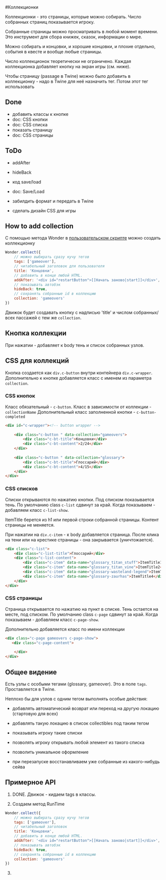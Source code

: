 #Коллекционки

Коллекционки - это страницы, которые можно собирать. Число собранных страниц показывается игроку. 

Собранные страницы можно просматривать в любой момент времени. Это инструмент для сбора книжек, сказок, информации о мире.

Можно собирать и концовки, и хорошие концовки, и плохие отдельно, события в квесте и вообще любые страницы. 

Число коллекционок теоретически не ограничено. Каждая коллекционка добавляет кнопку на экран игры (см. ниже).

Чтобы страницу (passage в Twine) можно было добавить в коллекционку - надо в Twine для неё назначить тег. Потом этот тег использовать 

## Done
- добавить классы к кнопке
- doc: CSS кнопки
- doc: CSS списка
- показать страницу
- doc: CSS страницы

## ToDo
- addAfter
- hideBack

- код save/load
- doc: Save/Load

- забилдить формат и передать в Twine
- сделать дизайн CSS для игры

## How to add collection
С помощью метода Wonder в [пользовательском скрипте](Scripts.md) можно создать коллекционку

```javascript
Wonder.collect({
    // можно выбирать сразу кучу тегов
    tags: ['gameover'],
    // читабельный заголовок для пользователя
    title: 'Концовки', 
    // добавить в конце любой HTML.
    addAfter: '<div id="restartButton">[[Начать заново|start]]</div>', 
    // показывать автобэк
    hideBack: true,
    // сохранять собранные id в коллекцию
    collection: 'gameovers'
})
```

Движок будет создавать кнопку с надписью 'title' и числом собранных/всех пассажей с тем же `collection`.

## Кнопка коллекции
При нажатии - добавляет к body тень и список собранных узлов.

## CSS для коллекций

Кнопка создается как `div.c-button` внутри контейнера `div.c-wrapper`.  Дополнительно к кнопке добавляется класс с именем из параметра `collection`.  

### CSS кнопок
Класс обязательный - `c-button`.
Класс в зависимости от коллекции - `collectionName`
Дополнительный класс заполненной кнопки - `c-button-completed`

```html
<div id="c-wrapper"><!-- button wrapper -->
    
    <div class="c-button " data-collection="gameovers">
        <div class="c-bt-title">Концовки</div>
        <div class="c-bt-content">2/24</div>
    </div>
    
    <div class="c-button " data-collection="glossary">
        <div class="c-bt-title">Глоссарий</div>
        <div class="c-bt-content">4/15</div>
    </div>
</div>
```

### CSS списков

Списки открываются по нажатию кнопки. Под списком показывается тень. По умолчанию class `c-list` сдвинут за край. Когда показываем - добавляем класс `c-list-show`. 

ItemTitle берется из h1 или первой строки собранной страницы. Контент страницы не меняется.

При нажатии на `div.c-item` - к body добавляется страница. После клика на тени или на крестике страницы - она закрывается (уничтожается).
 
```html
<div class="c-list">
    <div class="c-list-title">Глоссарий</div>
    <div class="c-list-content">
        <div class="c-item" data-name="glossary_titan_stuff">ItemTitle1</div>
        <div class="c-item" data-name="glossary_titan_vine">ItemTitle2</div>
        <div class="c-item" data-name="glossary-wasteland-legend">ItemTitle3</div>
        <div class="c-item" data-name="glossary-zaurhas">ItemTitle4</div>
    </div>
</div>
```

### CSS страницы

Страница открывается по нажатию на пункт в списке. Тень остается на месте, под списком. По умолчанию class `c-page` сдвинут за край. Когда показываем - добавляем класс `c-page-show`. 

Дополнительно добавляется класс по имени коллекции

```html
<div class="c-page gameovers c-page-show">
   <div class="c-page-content">
   
    </div>
</div>
```

## Общее видение

Есть узлы с особыми тегами (glossary, gameover). Это в поле `tags`. Проставляется в Twine.

Неплохо бы для узлов с одним тегом выполнять особые действия:
- добавлять автоматический возврат или переход на другую локацию (стартовую для всех)
- добавлять такую локацию в список collectibles под таким тегом
- показывать игроку такие списки
- позволять игроку открывать любой элемент из такого списка
- позволить уникальное оформление
 
- при перезапуске восстанавливаем уже собранные из какого-нибудь сейва

## Примерное API

1. DONE. Движок - кидаем tags в классы. 

2. Создаем метод RunTime
```javascript
Wonder.collect({
    // можно выбирать сразу кучу тегов
    tags: ['gameover'],
    // читабельный заголовок
    title: 'Концовки', 
    // добавить в конце любой HTML.
    addAfter: '<div id="restartButton">[[Начать заново|start]]</div>', 
    // показывать автобэк
    hideBack: true,
    // сохранять собранные id в коллекцию
    collection: 'gameovers'
})
```

3.
